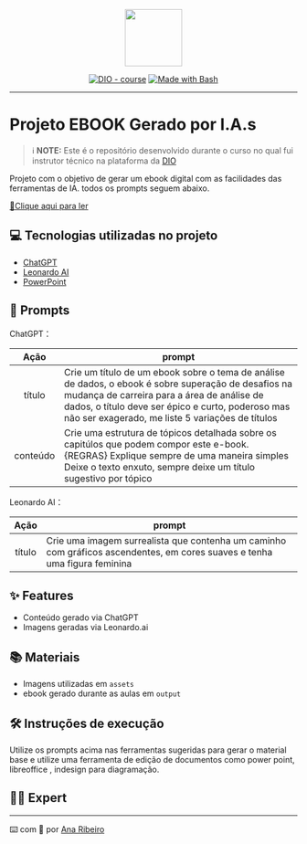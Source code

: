 <p align="center">
    <img width="100" src=".github/assets/banner.png">
</p>


<p align="center">
<a href="https://dio.me/"><img src="https://img.shields.io/badge/DIO-Course-28DA77?logo=youtube" alt="DIO - course"></a>
<a href="https://www.gnu.org/software/bash/" title="Go to Bash homepage"><img src="https://img.shields.io/badge/Prompt-Project-blue?logo=gnu-bash&amp;logoColor=white" alt="Made with Bash"></a></p>

-------


# Projeto EBOOK Gerado por I.A.s


 > ℹ️ **NOTE:** Este é o repositório desenvolvido durante o curso no qual fui instrutor técnico na plataforma da [DIO](https://dio.me)

Projeto com o objetivo de gerar um ebook digital com as facilidades das ferramentas de IA. todos os prompts
seguem abaixo.

<a href="https://github.com/anaribeiro54/prompts-recipe-to-create-a-ebook/blob/main/e-book%20Superando%20desafios%20-%20minha%20trajet%C3%B3ria%20na%20an%C3%A1lise%20de%20dados.pdf" title="View PDF now"> 📕Clique aqui para ler</a>

## 💻 Tecnologias utilizadas no projeto

- [ChatGPT](https://chat.openai.com/) 
- [Leonardo AI](https://leonardo.ai/)
- [PowerPoint](https://www.microsoft.com/en/microsoft-365/powerpoint)

## 🧠 Prompts


ChatGPT：

|   Ação   | prompt                                                                                                                                                                                                                                                                         |
| :------: | ------------------------------------------------------------------------------------------------------------------------------------------------------------------------------------------------------------------------------------------------------------------------------ |
|  título  | Crie um título de um ebook sobre o tema de análise de dados, o ebook é sobre superação de desafios na mudança de carreira para a área de análise de dados, o título deve ser épico e curto, poderoso mas não ser exagerado, me liste 5 variações de títulos                                                        |
| conteúdo | Crie uma estrutura de tópicos detalhada sobre os capitúlos que podem compor este e-book. {REGRAS} Explique sempre de uma maneira simples Deixe o texto enxuto, sempre deixe um título sugestivo por tópico |


Leonardo AI：

|  Ação  | prompt                                                                                 |
| :----: | -------------------------------------------------------------------------------------- |
| título | Crie uma imagem surrealista que contenha um caminho com gráficos ascendentes, em cores suaves e tenha uma figura feminina |

## ✨ Features

- Conteúdo gerado via ChatGPT
- Imagens geradas via Leonardo.ai

## 📚 Materiais

- Imagens utilizadas em `assets`
- ebook gerado durante as aulas em `output`

## 🛠️ Instruções de execução

Utilize os prompts acima nas ferramentas sugeridas para gerar o material base e utilize uma ferramenta de edição de documentos como power point, libreoffice , indesign para diagramação.

## 👨‍💻 Expert

---

⌨️ com 💜 por [Ana Ribeiro](https://github.com/anaribeiro54/)
